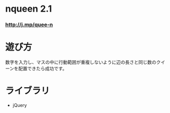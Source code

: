 # nqueen 2.1
### http://j.mp/quee-n
# 遊び方
数字を入力し、マスの中に行動範囲が重複しないように辺の長さと同じ数のクイーンを配置できたら成功です。
# ライブラリ
* jQuery
